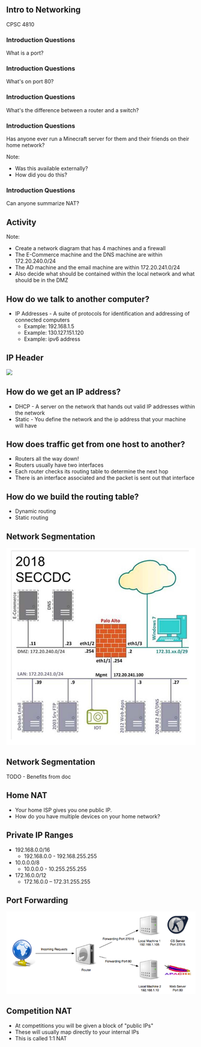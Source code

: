 ## Intro to Networking

CPSC 4810



### Introduction Questions

What is a port?


### Introduction Questions

What's on port 80?


### Introduction Questions

What's the difference between a router and a switch?


### Introduction Questions

Has anyone ever run a Minecraft server for them and their friends on their home network?

Note:
* Was this available externally?
* How did you do this?


### Introduction Questions

Can anyone summarize NAT?


## Activity

Note:
* Create a network diagram that has 4 machines and a firewall
* The E-Commerce machine and the DNS machine are within 172.20.240.0/24
* The AD machine and the email machine are within 172.20.241.0/24
* Also decide what should be contained within the local network and what should be in the DMZ


## How do we talk to another computer?

* IP Addresses - A suite of protocols for identification and addressing of connected computers
  - Example: 192.168.1.5
  - Example: 130.127.151.120
  - Example: ipv6 address


## IP Header

![](ipheader.png)


## How do we get an IP address?

* DHCP - A server on the network that hands out valid IP addresses within the network
* Static - You define the network and the ip address that your machine will have



## How does traffic get from one host to another?

* Routers all the way down!
* Routers usually have two interfaces
* Each router checks its routing table to determine the next hop
* There is an interface associated and the packet is sent out that interface


## How do we build the routing table?

* Dynamic routing
* Static routing



## Network Segmentation

![](seccdcq.png)


## Network Segmentation

TODO - Benefits from doc


## Home NAT

* Your home ISP gives you one public IP.
* How do you have multiple devices on your home network?


## Private IP Ranges

* 192.168.0.0/16
  - 192.168.0.0 - 192.168.255.255
* 10.0.0.0/8
  - 10.0.0.0 - 10.255.255.255
* 172.16.0.0/12
  - 172.16.0.0 – 172.31.255.255


## Port Forwarding

![](port-forwarding.png)

## Competition NAT

* At competitions you will be given a block of "public IPs"
* These will usually map directly to your internal IPs
* This is called 1:1 NAT
